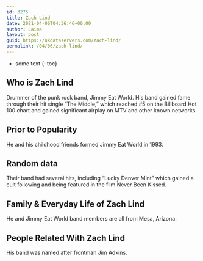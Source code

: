 ```yaml
---
id: 3275
title: Zach Lind
date: 2021-04-06T04:36:46+00:00
author: Laima
layout: post
guid: https://ukdataservers.com/zach-lind/
permalink: /04/06/zach-lind/
---
```


* some text
{: toc}


## Who is Zach Lind
                  
                  
                  
Drummer of the punk rock band, Jimmy Eat World. His band gained fame through their hit single &#8220;The Middle,&#8221; which reached #5 on the Billboard Hot 100 chart and gained significant airplay on MTV and other known networks.
                  
              
            
              
            
                
                
                
## Prior to Popularity
                  
                  
                  
He and his childhood friends formed Jimmy Eat World in 1993.
                  
              
            
              
            
                
                
                
## Random data
                  
                  
                  
Their band had several hits, including &#8220;Lucky Denver Mint&#8221; which gained a cult following and being featured in the film Never Been Kissed.
                  
              
            
              
            
                
                
                
## Family & Everyday Life of Zach Lind
                  
                  
                  
He and Jimmy Eat World band members are all from Mesa, Arizona.
                  
              
            
              
            
                
                
                
## People Related With Zach Lind
                  
                  
                  
His band was named after frontman Jim Adkins.
                  
              
            
              
            
                
              
            
              
              
            
            
              
            
          
          
          